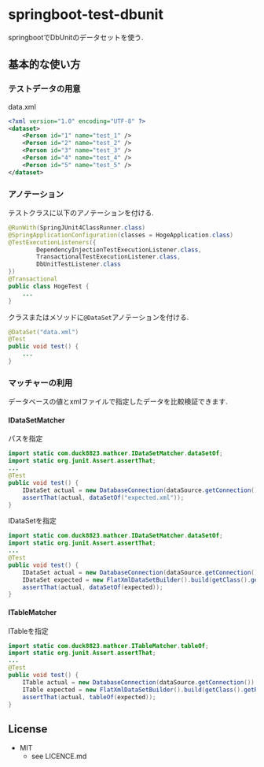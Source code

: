 # springboot-test-dbunit
springbootでDbUnitのデータセットを使う.  
  

## 基本的な使い方
### テストデータの用意  
data.xml
```xml
<?xml version="1.0" encoding="UTF-8" ?>
<dataset>
	<Person id="1" name="test_1" />
	<Person id="2" name="test_2" />
	<Person id="3" name="test_3" />
	<Person id="4" name="test_4" />
	<Person id="5" name="test_5" />
</dataset>
```
  
  
### アノテーション  
テストクラスに以下のアノテーションを付ける.  
```java
@RunWith(SpringJUnit4ClassRunner.class)
@SpringApplicationConfiguration(classes = HogeApplication.class)
@TestExecutionListeners({
		DependencyInjectionTestExecutionListener.class,
		TransactionalTestExecutionListener.class,
		DbUnitTestListener.class
})
@Transactional
public class HogeTest {
    ...
}
```
  
クラスまたはメソッドに`@DataSet`アノテーションを付ける.  
```java
@DataSet("data.xml")
@Test
public void test() {
    ...
}
```
  
  
### マッチャーの利用
データベースの値とxmlファイルで指定したデータを比較検証できます.
#### IDataSetMatcher
パスを指定
```java
import static com.duck8823.mathcer.IDataSetMatcher.dataSetOf;
import static org.junit.Assert.assertThat;
...
@Test
public void test() {
    IDataSet actual = new DatabaseConnection(dataSource.getConnection()).createDataSet();
    assertThat(actual, dataSetOf("expected.xml"));
}
```
  
IDataSetを指定
```java
import static com.duck8823.mathcer.IDataSetMatcher.dataSetOf;
import static org.junit.Assert.assertThat;
...
@Test
public void test() {
    IDataSet actual = new DatabaseConnection(dataSource.getConnection()).createDataSet();
    IDataSet expected = new FlatXmlDataSetBuilder().build(getClass().getResourceAsStream("expected.xml"))
    assertThat(actual, dataSetOf(expected));
}
```
  
#### ITableMatcher
ITableを指定
```java
import static com.duck8823.mathcer.ITableMatcher.tableOf;
import static org.junit.Assert.assertThat;
...
@Test
public void test() {
    ITable actual = new DatabaseConnection(dataSource.getConnection()).createDataSet().getTable("hoge");
    ITable expected = new FlatXmlDataSetBuilder().build(getClass().getResourceAsStream("expected.xml")).getTable("hoge");
    assertThat(actual, tableOf(expected));
}
```
## License
* MIT  
    * see LICENCE.md
